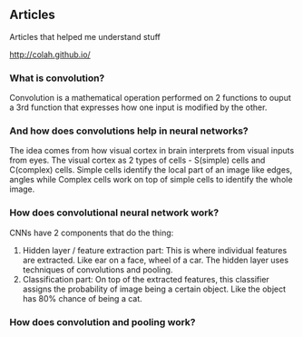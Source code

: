 ## Articles
Articles that helped me understand stuff


http://colah.github.io/

### What is convolution?
Convolution is a mathematical operation performed on 2 functions to ouput a 3rd function that expresses how one input is modified by the other.

### And how does convolutions help in neural networks?
The idea comes from how visual cortex in brain interprets from visual inputs from eyes. The visual cortex as 2 types of cells - S(simple) cells and C(complex) cells. Simple cells identify the local part of an image like edges, angles while Complex cells work on top of simple cells to identify the whole image. 

### How does convolutional neural network work?
CNNs have 2 components that do the thing:
1. Hidden layer / feature extraction part: This is where individual features are extracted. Like ear on a face, wheel of a car. The hidden layer uses techniques of convolutions and pooling.
2. Classification part: On top of the extracted features, this classifier assigns the probability of image being a certain object. Like the object has 80% chance of being a cat.

### How does convolution and pooling work?
